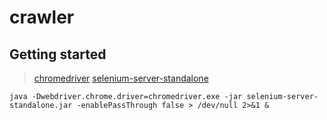 # crawler

## Getting started

> [chromedriver](http://npm.taobao.org/mirrors/chromedriver/)
> [selenium-server-standalone](http://npm.taobao.org/mirrors/selenium/)

``` shell
java -Dwebdriver.chrome.driver=chromedriver.exe -jar selenium-server-standalone.jar -enablePassThrough false > /dev/null 2>&1 &
```
